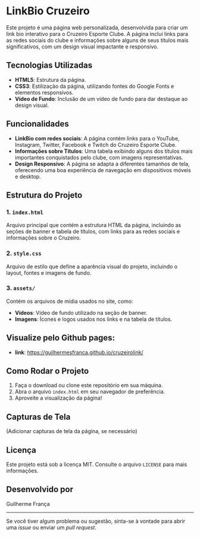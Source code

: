 # LinkBio Cruzeiro

Este projeto é uma página web personalizada, desenvolvida para criar um link bio interativo para o Cruzeiro Esporte Clube. A página inclui links para as redes sociais do clube e informações sobre alguns de seus títulos mais significativos, com um design visual impactante e responsivo.

## Tecnologias Utilizadas

- **HTML5**: Estrutura da página.
- **CSS3**: Estilização da página, utilizando fontes do Google Fonts e elementos responsivos.
- **Vídeo de Fundo**: Inclusão de um vídeo de fundo para dar destaque ao design visual.
  
## Funcionalidades

- **LinkBio com redes sociais**: A página contém links para o YouTube, Instagram, Twitter, Facebook e Twitch do Cruzeiro Esporte Clube.
- **Informações sobre Títulos**: Uma tabela exibindo alguns dos títulos mais importantes conquistados pelo clube, com imagens representativas.
- **Design Responsivo**: A página se adapta a diferentes tamanhos de tela, oferecendo uma boa experiência de navegação em dispositivos móveis e desktop.
  
## Estrutura do Projeto

### 1. `index.html`

Arquivo principal que contém a estrutura HTML da página, incluindo as seções de banner e tabela de títulos, com links para as redes sociais e informações sobre o Cruzeiro.

### 2. `style.css`

Arquivo de estilo que define a aparência visual do projeto, incluindo o layout, fontes e imagens de fundo.

### 3. `assets/`

Contém os arquivos de mídia usados no site, como:
- **Vídeos**: Vídeo de fundo utilizado na seção de banner.
- **Imagens**: Ícones e logos usados nos links e na tabela de títulos.

## Visualize pelo Github pages:
  - **link**: https://guilhermesfranca.github.io/cruzeirolink/

## Como Rodar o Projeto

1. Faça o download ou clone este repositório em sua máquina.
2. Abra o arquivo `index.html` em seu navegador de preferência.
3. Aproveite a visualização da página!

## Capturas de Tela

(Adicionar capturas de tela da página, se necessário)

## Licença

Este projeto está sob a licença MIT. Consulte o arquivo `LICENSE` para mais informações.

## Desenvolvido por

Guilherme França

---

Se você tiver algum problema ou sugestão, sinta-se à vontade para abrir uma _issue_ ou enviar um _pull request_.
